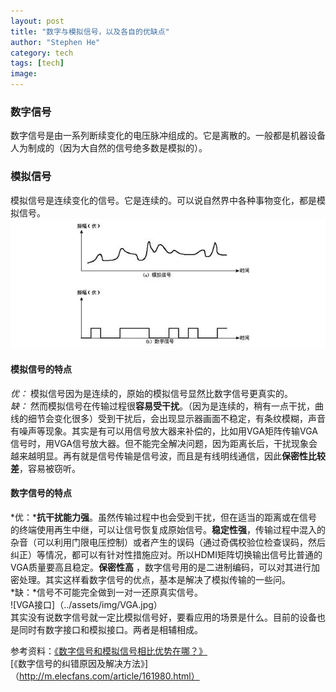 ```yaml
---
layout: post
title: "数字与模拟信号，以及各自的优缺点"
author: "Stephen He"
category: tech
tags: [tech]
image:
---
```

### 数字信号    
数字信号是由一系列断续变化的电压脉冲组成的。它是离散的。一般都是机器设备人为制成的（因为大自然的信号绝多数是模拟的）。    
### 模拟信号    
模拟信号是连续变化的信号。它是连续的。可以说自然界中各种事物变化，都是模拟信号。    
![模拟与数字的区别图](../assets/img/DG-AN.jpg)    
<!-- <center>*模拟与数字的区别图*<center>     -->
#### 模拟信号的特点   
*优：* 模拟信号因为是连续的，原始的模拟信号显然比数字信号更真实的。  
*缺：* 然而模拟信号在传输过程很**容易受干扰**。（因为是连续的，稍有一点干扰，曲线的细节会变化很多）受到干扰后，会出现显示器画面不稳定，有条纹模糊，声音有噪声等现象。其实是有可以用信号放大器来补偿的，比如用VGA矩阵传输VGA信号时，用VGA信号放大器。但不能完全解决问题，因为距离长后，干扰现象会越来越明显。再有就是信号传输是信号波，而且是有线明线通信，因此**保密性比较差**，容易被窃听。  
#### 数字信号的特点    
*优：***抗干扰能力强**。虽然传输过程中也会受到干扰，但在适当的距离或在信号的终端使用再生中继，可以让信号恢复成原始信号。**稳定性强**，传输过程中混入的杂音（可以利用门限电压控制）或者产生的误码（通过奇偶校验位检查误码，然后纠正）等情况，都可以有针对性措施应对。所以HDMI矩阵切换输出信号比普通的VGA质量要高且稳定。**保密性高** ，数字信号用的是二进制编码，可以对其进行加密处理。其实这样看数字信号的优点，基本是解决了模拟传输的一些问。  
*缺：*信号不可能完全做到一对一还原真实信号。      
![VGA接口]（../assets/img/VGA.jpg）  
其实没有说数字信号就一定比模拟信号好，要看应用的场景是什么。目前的设备也是同时有数字接口和模拟接口。两者是相辅相成。     


参考资料：[《数字信号和模拟信号相比优势在哪？》](http://www.gzyueda.cn/Tech_info/2016/557.html)     
[《数字信号的纠错原因及解决方法》]（http://m.elecfans.com/article/161980.html）
